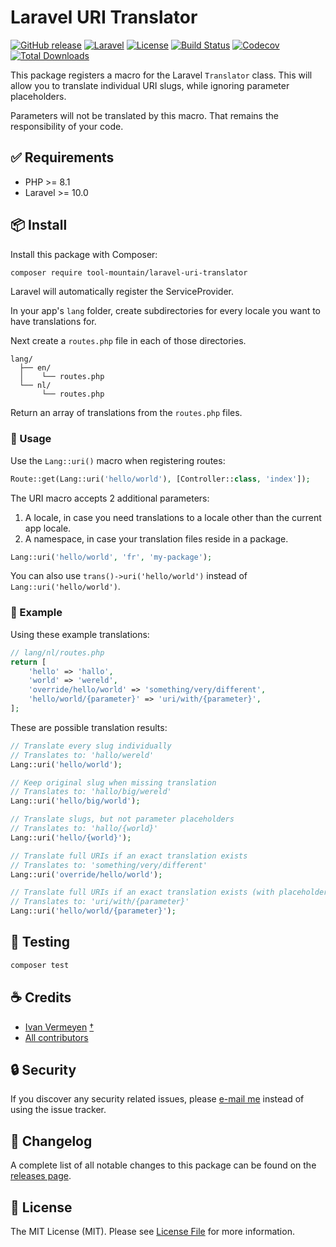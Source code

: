 # Laravel URI Translator

[![GitHub release](https://img.shields.io/github/release/tool-mountain/laravel-uri-translator.svg?style=flat-square)](https://github.com/tool-mountain/laravel-uri-translator/releases)
[![Laravel](https://img.shields.io/badge/laravel-12-red?style=flat-square&logo=laravel&logoColor=white)](https://laravel.com)
[![License](https://img.shields.io/packagist/l/tool-mountain/laravel-uri-translator.svg?style=flat-square)](LICENSE.md)
[![Build Status](https://img.shields.io/github/actions/workflow/status/tool-mountain/laravel-uri-translator/run-tests.yml?style=flat-square&logo=github&logoColor=white&label=tests)](https://github.com/tool-mountain/laravel-uri-translator/actions)
[![Codecov](https://img.shields.io/codecov/c/github/tool-mountain/laravel-uri-translator?style=flat-square)](https://codecov.io/gh/tool-mountain/laravel-uri-translator)
[![Total Downloads](https://img.shields.io/packagist/dt/tool-mountain/laravel-uri-translator.svg?style=flat-square)](https://packagist.org/packages/tool-mountain/laravel-uri-translator)

This package registers a macro for the Laravel `Translator` class.
This will allow you to translate individual URI slugs, while ignoring parameter placeholders.

Parameters will not be translated by this macro. That remains the responsibility of your code.

## ✅ Requirements

- PHP >= 8.1
- Laravel >= 10.0

## 📦 Install

Install this package with Composer:

```bash
composer require tool-mountain/laravel-uri-translator
```

Laravel will automatically register the ServiceProvider.

In your app's `lang` folder, create subdirectories for every locale you want to have translations for.

Next create a `routes.php` file in each of those directories.

```
lang/
  ├── en/
  │    └── routes.php
  └── nl/
       └── routes.php
```

Return an array of translations from the `routes.php` files.

### 🚀 Usage

Use the `Lang::uri()` macro when registering routes:

```php
Route::get(Lang::uri('hello/world'), [Controller::class, 'index']);
```

The URI macro accepts 2 additional parameters:

1. A locale, in case you need translations to a locale other than the current app locale.
2. A namespace, in case your translation files reside in a package.

```php
Lang::uri('hello/world', 'fr', 'my-package');
```

You can also use `trans()->uri('hello/world')` instead of `Lang::uri('hello/world')`.

### 🔌 Example

Using these example translations:

```php
// lang/nl/routes.php
return [
    'hello' => 'hallo',
    'world' => 'wereld',
    'override/hello/world' => 'something/very/different',
    'hello/world/{parameter}' => 'uri/with/{parameter}',
];
```

These are possible translation results:

```php
// Translate every slug individually
// Translates to: 'hallo/wereld'
Lang::uri('hello/world');

// Keep original slug when missing translation
// Translates to: 'hallo/big/wereld'
Lang::uri('hello/big/world');

// Translate slugs, but not parameter placeholders
// Translates to: 'hallo/{world}'
Lang::uri('hello/{world}');

// Translate full URIs if an exact translation exists
// Translates to: 'something/very/different'
Lang::uri('override/hello/world');

// Translate full URIs if an exact translation exists (with placeholder)
// Translates to: 'uri/with/{parameter}'
Lang::uri('hello/world/{parameter}');
```

## 🚧 Testing

```bash
composer test
```
## ☕️ Credits

- [Ivan Vermeyen](https://github.com/ivanvermeyen) [†](https://github.com/codezero-be/laravel-uri-translator/pull/2#issuecomment-2747179649)
- [All contributors](https://github.com/tool-mountain/laravel-uri-translator/contributors)

## 🔒 Security

If you discover any security related issues, please [e-mail me](mailto:roj@vroe.men) instead of using the issue tracker.

## 📑 Changelog

A complete list of all notable changes to this package can be found on the
[releases page](https://github.com/tool-mountain/laravel-uri-translator/releases).

## 📜 License

The MIT License (MIT). Please see [License File](LICENSE.md) for more information.

